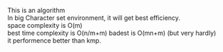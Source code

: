 This is an algorithm</br>
In big Character set environment, it will get best efficiency.</br>
space complexity is O(m) </br>
best time complexity is O(n/m+m) badest is O(mn+m) (but very hardly)</br>
it performence better than kmp.
